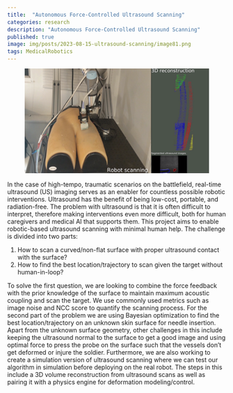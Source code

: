 ```yaml
---
title:  "Autonomous Force-Controlled Ultrasound Scanning"
categories: research
description: "Autonomous Force-Controlled Ultrasound Scanning"
published: true
image: img/posts/2023-08-15-ultrasound-scanning/image81.png
tags: MedicalRobotics
---
```


<figure>
 <img src="img/posts/2023-08-15-ultrasound-scanning/image29.png" alt="" />
</figure>

In the case of high-tempo, traumatic scenarios on the battlefield, real-time ultrasound (US) imaging serves as an enabler for countless possible robotic interventions. Ultrasound has the benefit of being  low-cost, portable, and radiation-free. The problem with ultrasound is that it is often difficult to interpret, therefore making interventions even more difficult, both for human caregivers and medical AI that supports them. This project aims to enable robotic-based ultrasound scanning with minimal human help. The challenge is divided into two parts: 

1. How to scan a curved/non-flat surface with proper ultrasound contact with the surface? 
2. How to find the best location/trajectory to scan given the target without human-in-loop? 

To solve the first question, we are looking to combine the force feedback with the prior knowledge of the surface to maintain maximum acoustic coupling and scan the target. We use commonly used metrics such as image noise and NCC score to quantify the scanning process.  For the second part of the problem we are using Bayesian optimization to find the best location/trajectory on  an unknown skin surface for needle insertion. Apart from the unknown surface geometry, other challenges in this  include keeping the ultrasound normal to the surface to get a good image and using optimal force to press the probe on the surface such that the vessels don’t get deformed or injure the soldier. Furthermore, we are also working to create a simulation version of ultrasound scanning where we can test our algorithm in simulation before deploying on the real robot. The steps in this include a 3D volume reconstruction from ultrasound scans as well as pairing it with a physics engine for deformation modeling/control. 